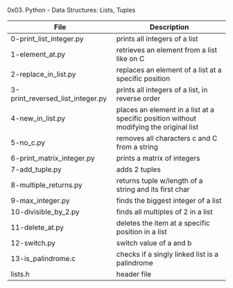 0x03. Python - Data Structures: Lists, Tuples

File | Description
--- | ---
0-print_list_integer.py | prints all integers of a list
1-element_at.py | retrieves an element from a list like on C
2-replace_in_list.py | replaces an element of a list at a specific position
3-print_reversed_list_integer.py | prints all integers of a list, in reverse order
4-new_in_list.py | places an element in a list at a specific position without modifying the original list
5-no_c.py | removes all characters c and C from a string
6-print_matrix_integer.py | prints a matrix of integers
7-add_tuple.py | adds 2 tuples
8-multiple_returns.py | returns tuple w/length of a string and its first char
9-max_integer.py | finds the biggest integer of a list
10-divisible_by_2.py | finds all multiples of 2 in a list
11-delete_at.py | deletes the item at a specific position in a list
12-switch.py | switch value of a and b
13-is_palindrome.c | checks if a singly linked list is a palindrome
lists.h | header file

